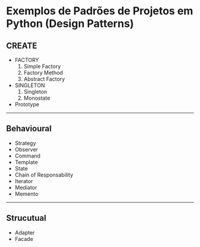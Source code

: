 # Exemplos de Padrões de Projetos em Python (Design Patterns)

## CREATE

- FACTORY
  1. Simple Factory
  2. Factory Method
  3. Abstract Factory
- SINGLETON
  1. Singleton
  2. Monostate
- Prototype

---

## Behavioural

- Strategy
- Observer
- Command
- Template
- State
- Chain of Responsability
- Iterator
- Mediator
- Memento

---

## Strucutual

- Adapter
- Facade
